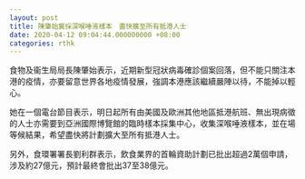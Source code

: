 ```yaml
---
layout: post
title: 陳肇始冀採深喉唾液樣本　盡快擴至所有抵港人士　
date: 2020-04-12 09:04:44.000000000 +08:00
categories: rthk
---
```


食物及衞生局局長陳肇始表示，近期新型冠狀病毒確診個案回落，但不能只關注本港的疫情，亦要留意世界各地疫情發展，強調本港應該繼續嚴陣以待，不能掉以輕心。

她在一個電台節目表示，明日起所有由美國及歐洲其他地區抵港航班、無出現病徵的人士亦需要到亞洲國際博覽館的臨時樣本採集中心，收集深喉唾液樣本，並在場等候結果，希望盡快將計劃擴大至所有抵港人士。

另外，食環署署長劉利群表示，飲食業界的首輪資助計劃已批出超過2萬個申請，涉及約27億元，預計最終會批出37至38億元。
